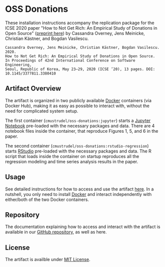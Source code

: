 # OSS Donations
These installation instructions accompany the replication package for the ICSE 2020 paper 
"How to Not Get Rich: An Empirical Study of Donations in Open Source" 
([preprint here](icse20donations.pdf)) 
by Cassandra Overney, Jens Meinicke, Christian Kästner, and Bogdan Vasilescu.

```
Cassandra Overney, Jens Meinicke, Christian Kästner, Bogdan Vasilescu. 2020. 
How to Not Get Rich: An Empirical Study of Donations in Open Source. 
In Proceedings of 42nd International Conference on Software Engineering, 
Seoul, Republic of Korea, May 23–29, 2020 (ICSE ’20), 13 pages. DOI: 10.1145/3377811.3380410
```

## Artifact Overview

The artifact is organized in two publicly available [Docker](https://www.docker.com) containers (via Docker Hub), making it as easy as possible to interact with, without the need for complicated system setup.

The first container (`cmustrudel/oss-donations:jupyter`) starts a [Jupyter Notebook](https://jupyter.org) pre-loaded with the necessary packages and data. There are 4 notebook files inside the container, that reproduce Figures 1, 5, and 6 in the paper.

The second container (`cmustrudel/oss-donations:rstudio-regression`) starts [RStudio](https://rstudio.com/products/rstudio/) pre-loaded with the necessary packages and data. The R script that loads inside the container on startup reproduces all the regression modeling and time series analysis results in the paper.


## Usage

See detailed instructions for how to access and use the artifact [here](INSTALL.md).
In a nutshell, you only need to install [Docker](https://docs.docker.com/v17.12/install/) and interact independently with either/both of the two Docker containers.


## Repository
The documentation explaining how to access and interact with the artifact is available in our [GitHub repository](https://github.com/CMUSTRUDEL/oss-donations), as well as here.


## License

The artifact is availble under [MIT License](LICENSE.md).